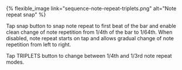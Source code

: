 ---
---

{% flexible_image link="sequence-note-repeat-triplets.png" alt="Note repeat snap" %}

Tap snap button to snap note repeat to first beat of the bar and enable clean change of note repetition from 1/4th of the bar to 1/64th. When disabled, note repeat starts on tap and allows gradual change of note repetition from left to right.

Tap TRIPLETS button to change between 1/4th and 1/3rd note repeat modes.